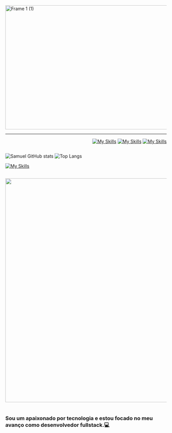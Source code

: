 <img width="1294" height="388" alt="Frame 1 (1)" src="https://github.com/user-attachments/assets/4183edbd-af4d-46ce-8c41-d829be907723" />

---
<div align="right">

[![My Skills](https://skillicons.dev/icons?i=linkedin)](https://www.linkedin.com/in/shimusilva/) 
[![My Skills](https://skillicons.dev/icons?i=instagram)](https://www.instagram.com/in/shimusilva/) 
[![My Skills](https://skillicons.dev/icons?i=gmail)](mailto:sv.silvacontato@gmail.com)

</div>

##

![Samuel GitHub stats](https://github-readme-stats.vercel.app/api?username=samudasilva&show_icons=true&theme=bluetheme)
![Top Langs](https://github-readme-stats.vercel.app/api/top-langs/?username=samudasilva&layout=compact)

[![My Skills](https://skillicons.dev/icons?i=html,css,javascript,python)](https://skillicons.dev)

##

<div align= "center">

<img src="https://github.com/Anmol-Baranwal/Cool-GIFs-For-GitHub/assets/74038190/9d0fd0c4-5c7f-4122-b884-64a1e1685d2d" width="700">
<br><br>

</div>

### Sou um apaixonado por tecnologia e estou focado no meu avanço como desenvolvedor fullstack.💻
